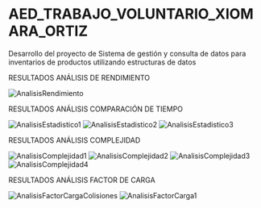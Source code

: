 # AED_TRABAJO_VOLUNTARIO_XIOMARA_ORTIZ
Desarrollo del proyecto de Sistema de gestión y consulta de datos para inventarios de productos utilizando estructuras de datos

RESULTADOS ANÁLISIS DE RENDIMIENTO

![AnalisisRendimiento](https://github.com/user-attachments/assets/eff3233f-3385-401e-9841-5abf05891ff6)


RESULTADOS ANÁLISIS COMPARACIÓN DE TIEMPO

![AnalisisEstadistico1](https://github.com/user-attachments/assets/4d9ac7fc-9700-49cb-94c9-da560ce6a835)
![AnalisisEstadistico2](https://github.com/user-attachments/assets/52c285b9-f792-41ad-8e13-f22eefd05520)
![AnalisisEstadistico3](https://github.com/user-attachments/assets/99bcd80a-0e8b-4405-ae99-9f353bd381b3)


RESULTADOS ANÁLISIS COMPLEJIDAD

![AnalisisComplejidad1](https://github.com/user-attachments/assets/d236f41d-3ee2-4baf-83ec-f2730e18e9d6)
![AnalisisComplejidad2](https://github.com/user-attachments/assets/82568287-3479-44ab-aa7c-341c68a2dc1b)
![AnalisisComplejidad3](https://github.com/user-attachments/assets/a8923dbb-3982-4834-bfe7-3c7b666f5683)
![AnalisisComplejidad4](https://github.com/user-attachments/assets/409de6aa-dcaa-427a-a02f-420dd4a37aa0)


RESULTADOS ANÁLISIS FACTOR DE CARGA

![AnalisisFactorCargaColisiones](https://github.com/user-attachments/assets/fbc9c93a-c2c3-48ae-8a60-b91c437d68d1)
![AnalisisFactorCarga1](https://github.com/user-attachments/assets/caa83701-c048-4250-88b4-1a6d404cc4f2)
